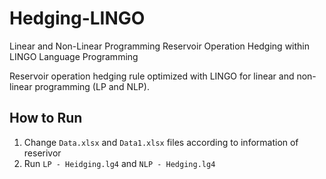 # Hedging-LINGO
Linear and Non-Linear Programming Reservoir Operation Hedging within LINGO Language Programming

Reservoir operation hedging rule optimized with LINGO for linear and non-linear programming (LP and NLP).

## How to Run
1. Change `Data.xlsx` and `Data1.xlsx` files according to information of reserivor
2. Run `LP - Heidging.lg4` and `NLP - Hedging.lg4`
